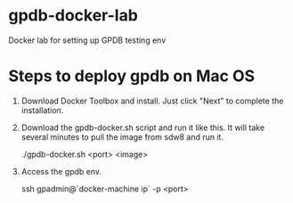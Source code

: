 # gpdb-docker-lab
Docker lab for setting up GPDB testing env

# Steps to deploy gpdb on Mac OS
1. Download Docker Toolbox and install. Just click "Next" to complete the installation.
2. Download the gpdb-docker.sh script and run it like this. It will take several minutes to pull the image from sdw8 and run it.
   
   ./gpdb-docker.sh \<port\> \<image\>
3. Access the gpdb env.

   ssh gpadmin@\`docker-machine ip\` -p \<port\>

